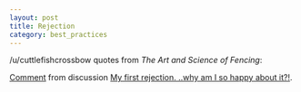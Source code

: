 ```yaml
---
layout: post
title: Rejection
category: best_practices
---
```


/u/cuttlefishcrossbow quotes from *The Art and Science of Fencing*:

<div class="reddit-embed" data-embed-media="www.redditmedia.com" data-embed-parent="false" data-embed-live="true" data-embed-created="2016-01-15T19:46:46.724Z"><a href="https://www.reddit.com/r/writing/comments/412aws/my_first_rejection_why_am_i_so_happy_about_it/cyzhld1">Comment</a> from discussion <a href="https://www.reddit.com/r/writing/comments/412aws/my_first_rejection_why_am_i_so_happy_about_it/">My first rejection. ..why am I so happy about it?!</a>.</div><script async src="https://www.redditstatic.com/comment-embed.js"></script>